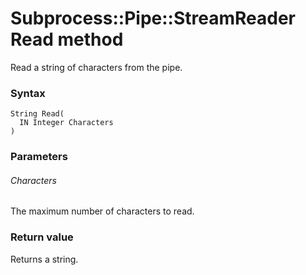 # Subprocess::Pipe::StreamReader Read method

Read a string of characters from the pipe.




### Syntax

```
String Read(
  IN Integer Characters
)
```




### Parameters

###### Characters

The maximum number of characters to read.




### Return value

Returns a string.
